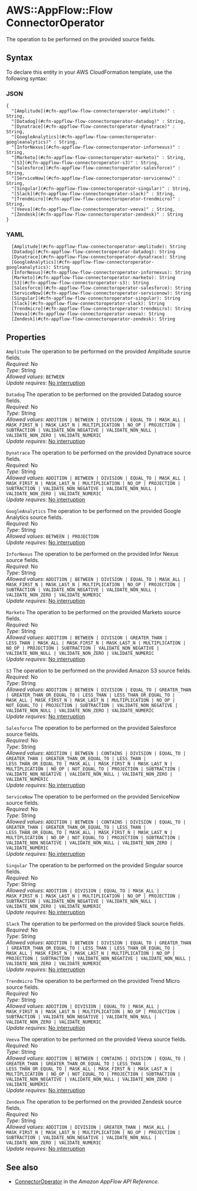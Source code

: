 # AWS::AppFlow::Flow ConnectorOperator<a name="aws-properties-appflow-flow-connectoroperator"></a>

 The operation to be performed on the provided source fields\. 

## Syntax<a name="aws-properties-appflow-flow-connectoroperator-syntax"></a>

To declare this entity in your AWS CloudFormation template, use the following syntax:

### JSON<a name="aws-properties-appflow-flow-connectoroperator-syntax.json"></a>

```
{
  "[Amplitude](#cfn-appflow-flow-connectoroperator-amplitude)" : String,
  "[Datadog](#cfn-appflow-flow-connectoroperator-datadog)" : String,
  "[Dynatrace](#cfn-appflow-flow-connectoroperator-dynatrace)" : String,
  "[GoogleAnalytics](#cfn-appflow-flow-connectoroperator-googleanalytics)" : String,
  "[InforNexus](#cfn-appflow-flow-connectoroperator-infornexus)" : String,
  "[Marketo](#cfn-appflow-flow-connectoroperator-marketo)" : String,
  "[S3](#cfn-appflow-flow-connectoroperator-s3)" : String,
  "[Salesforce](#cfn-appflow-flow-connectoroperator-salesforce)" : String,
  "[ServiceNow](#cfn-appflow-flow-connectoroperator-servicenow)" : String,
  "[Singular](#cfn-appflow-flow-connectoroperator-singular)" : String,
  "[Slack](#cfn-appflow-flow-connectoroperator-slack)" : String,
  "[Trendmicro](#cfn-appflow-flow-connectoroperator-trendmicro)" : String,
  "[Veeva](#cfn-appflow-flow-connectoroperator-veeva)" : String,
  "[Zendesk](#cfn-appflow-flow-connectoroperator-zendesk)" : String
}
```

### YAML<a name="aws-properties-appflow-flow-connectoroperator-syntax.yaml"></a>

```
  [Amplitude](#cfn-appflow-flow-connectoroperator-amplitude): String
  [Datadog](#cfn-appflow-flow-connectoroperator-datadog): String
  [Dynatrace](#cfn-appflow-flow-connectoroperator-dynatrace): String
  [GoogleAnalytics](#cfn-appflow-flow-connectoroperator-googleanalytics): String
  [InforNexus](#cfn-appflow-flow-connectoroperator-infornexus): String
  [Marketo](#cfn-appflow-flow-connectoroperator-marketo): String
  [S3](#cfn-appflow-flow-connectoroperator-s3): String
  [Salesforce](#cfn-appflow-flow-connectoroperator-salesforce): String
  [ServiceNow](#cfn-appflow-flow-connectoroperator-servicenow): String
  [Singular](#cfn-appflow-flow-connectoroperator-singular): String
  [Slack](#cfn-appflow-flow-connectoroperator-slack): String
  [Trendmicro](#cfn-appflow-flow-connectoroperator-trendmicro): String
  [Veeva](#cfn-appflow-flow-connectoroperator-veeva): String
  [Zendesk](#cfn-appflow-flow-connectoroperator-zendesk): String
```

## Properties<a name="aws-properties-appflow-flow-connectoroperator-properties"></a>

`Amplitude`  <a name="cfn-appflow-flow-connectoroperator-amplitude"></a>
 The operation to be performed on the provided Amplitude source fields\.   
*Required*: No  
*Type*: String  
*Allowed values*: `BETWEEN`  
*Update requires*: [No interruption](https://docs.aws.amazon.com/AWSCloudFormation/latest/UserGuide/using-cfn-updating-stacks-update-behaviors.html#update-no-interrupt)

`Datadog`  <a name="cfn-appflow-flow-connectoroperator-datadog"></a>
 The operation to be performed on the provided Datadog source fields\.   
*Required*: No  
*Type*: String  
*Allowed values*: `ADDITION | BETWEEN | DIVISION | EQUAL_TO | MASK_ALL | MASK_FIRST_N | MASK_LAST_N | MULTIPLICATION | NO_OP | PROJECTION | SUBTRACTION | VALIDATE_NON_NEGATIVE | VALIDATE_NON_NULL | VALIDATE_NON_ZERO | VALIDATE_NUMERIC`  
*Update requires*: [No interruption](https://docs.aws.amazon.com/AWSCloudFormation/latest/UserGuide/using-cfn-updating-stacks-update-behaviors.html#update-no-interrupt)

`Dynatrace`  <a name="cfn-appflow-flow-connectoroperator-dynatrace"></a>
 The operation to be performed on the provided Dynatrace source fields\.   
*Required*: No  
*Type*: String  
*Allowed values*: `ADDITION | BETWEEN | DIVISION | EQUAL_TO | MASK_ALL | MASK_FIRST_N | MASK_LAST_N | MULTIPLICATION | NO_OP | PROJECTION | SUBTRACTION | VALIDATE_NON_NEGATIVE | VALIDATE_NON_NULL | VALIDATE_NON_ZERO | VALIDATE_NUMERIC`  
*Update requires*: [No interruption](https://docs.aws.amazon.com/AWSCloudFormation/latest/UserGuide/using-cfn-updating-stacks-update-behaviors.html#update-no-interrupt)

`GoogleAnalytics`  <a name="cfn-appflow-flow-connectoroperator-googleanalytics"></a>
 The operation to be performed on the provided Google Analytics source fields\.   
*Required*: No  
*Type*: String  
*Allowed values*: `BETWEEN | PROJECTION`  
*Update requires*: [No interruption](https://docs.aws.amazon.com/AWSCloudFormation/latest/UserGuide/using-cfn-updating-stacks-update-behaviors.html#update-no-interrupt)

`InforNexus`  <a name="cfn-appflow-flow-connectoroperator-infornexus"></a>
 The operation to be performed on the provided Infor Nexus source fields\.   
*Required*: No  
*Type*: String  
*Allowed values*: `ADDITION | BETWEEN | DIVISION | EQUAL_TO | MASK_ALL | MASK_FIRST_N | MASK_LAST_N | MULTIPLICATION | NO_OP | PROJECTION | SUBTRACTION | VALIDATE_NON_NEGATIVE | VALIDATE_NON_NULL | VALIDATE_NON_ZERO | VALIDATE_NUMERIC`  
*Update requires*: [No interruption](https://docs.aws.amazon.com/AWSCloudFormation/latest/UserGuide/using-cfn-updating-stacks-update-behaviors.html#update-no-interrupt)

`Marketo`  <a name="cfn-appflow-flow-connectoroperator-marketo"></a>
 The operation to be performed on the provided Marketo source fields\.   
*Required*: No  
*Type*: String  
*Allowed values*: `ADDITION | BETWEEN | DIVISION | GREATER_THAN | LESS_THAN | MASK_ALL | MASK_FIRST_N | MASK_LAST_N | MULTIPLICATION | NO_OP | PROJECTION | SUBTRACTION | VALIDATE_NON_NEGATIVE | VALIDATE_NON_NULL | VALIDATE_NON_ZERO | VALIDATE_NUMERIC`  
*Update requires*: [No interruption](https://docs.aws.amazon.com/AWSCloudFormation/latest/UserGuide/using-cfn-updating-stacks-update-behaviors.html#update-no-interrupt)

`S3`  <a name="cfn-appflow-flow-connectoroperator-s3"></a>
 The operation to be performed on the provided Amazon S3 source fields\.   
*Required*: No  
*Type*: String  
*Allowed values*: `ADDITION | BETWEEN | DIVISION | EQUAL_TO | GREATER_THAN | GREATER_THAN_OR_EQUAL_TO | LESS_THAN | LESS_THAN_OR_EQUAL_TO | MASK_ALL | MASK_FIRST_N | MASK_LAST_N | MULTIPLICATION | NO_OP | NOT_EQUAL_TO | PROJECTION | SUBTRACTION | VALIDATE_NON_NEGATIVE | VALIDATE_NON_NULL | VALIDATE_NON_ZERO | VALIDATE_NUMERIC`  
*Update requires*: [No interruption](https://docs.aws.amazon.com/AWSCloudFormation/latest/UserGuide/using-cfn-updating-stacks-update-behaviors.html#update-no-interrupt)

`Salesforce`  <a name="cfn-appflow-flow-connectoroperator-salesforce"></a>
 The operation to be performed on the provided Salesforce source fields\.   
*Required*: No  
*Type*: String  
*Allowed values*: `ADDITION | BETWEEN | CONTAINS | DIVISION | EQUAL_TO | GREATER_THAN | GREATER_THAN_OR_EQUAL_TO | LESS_THAN | LESS_THAN_OR_EQUAL_TO | MASK_ALL | MASK_FIRST_N | MASK_LAST_N | MULTIPLICATION | NO_OP | NOT_EQUAL_TO | PROJECTION | SUBTRACTION | VALIDATE_NON_NEGATIVE | VALIDATE_NON_NULL | VALIDATE_NON_ZERO | VALIDATE_NUMERIC`  
*Update requires*: [No interruption](https://docs.aws.amazon.com/AWSCloudFormation/latest/UserGuide/using-cfn-updating-stacks-update-behaviors.html#update-no-interrupt)

`ServiceNow`  <a name="cfn-appflow-flow-connectoroperator-servicenow"></a>
 The operation to be performed on the provided ServiceNow source fields\.   
*Required*: No  
*Type*: String  
*Allowed values*: `ADDITION | BETWEEN | CONTAINS | DIVISION | EQUAL_TO | GREATER_THAN | GREATER_THAN_OR_EQUAL_TO | LESS_THAN | LESS_THAN_OR_EQUAL_TO | MASK_ALL | MASK_FIRST_N | MASK_LAST_N | MULTIPLICATION | NO_OP | NOT_EQUAL_TO | PROJECTION | SUBTRACTION | VALIDATE_NON_NEGATIVE | VALIDATE_NON_NULL | VALIDATE_NON_ZERO | VALIDATE_NUMERIC`  
*Update requires*: [No interruption](https://docs.aws.amazon.com/AWSCloudFormation/latest/UserGuide/using-cfn-updating-stacks-update-behaviors.html#update-no-interrupt)

`Singular`  <a name="cfn-appflow-flow-connectoroperator-singular"></a>
 The operation to be performed on the provided Singular source fields\.   
*Required*: No  
*Type*: String  
*Allowed values*: `ADDITION | DIVISION | EQUAL_TO | MASK_ALL | MASK_FIRST_N | MASK_LAST_N | MULTIPLICATION | NO_OP | PROJECTION | SUBTRACTION | VALIDATE_NON_NEGATIVE | VALIDATE_NON_NULL | VALIDATE_NON_ZERO | VALIDATE_NUMERIC`  
*Update requires*: [No interruption](https://docs.aws.amazon.com/AWSCloudFormation/latest/UserGuide/using-cfn-updating-stacks-update-behaviors.html#update-no-interrupt)

`Slack`  <a name="cfn-appflow-flow-connectoroperator-slack"></a>
 The operation to be performed on the provided Slack source fields\.   
*Required*: No  
*Type*: String  
*Allowed values*: `ADDITION | BETWEEN | DIVISION | EQUAL_TO | GREATER_THAN | GREATER_THAN_OR_EQUAL_TO | LESS_THAN | LESS_THAN_OR_EQUAL_TO | MASK_ALL | MASK_FIRST_N | MASK_LAST_N | MULTIPLICATION | NO_OP | PROJECTION | SUBTRACTION | VALIDATE_NON_NEGATIVE | VALIDATE_NON_NULL | VALIDATE_NON_ZERO | VALIDATE_NUMERIC`  
*Update requires*: [No interruption](https://docs.aws.amazon.com/AWSCloudFormation/latest/UserGuide/using-cfn-updating-stacks-update-behaviors.html#update-no-interrupt)

`Trendmicro`  <a name="cfn-appflow-flow-connectoroperator-trendmicro"></a>
 The operation to be performed on the provided Trend Micro source fields\.   
*Required*: No  
*Type*: String  
*Allowed values*: `ADDITION | DIVISION | EQUAL_TO | MASK_ALL | MASK_FIRST_N | MASK_LAST_N | MULTIPLICATION | NO_OP | PROJECTION | SUBTRACTION | VALIDATE_NON_NEGATIVE | VALIDATE_NON_NULL | VALIDATE_NON_ZERO | VALIDATE_NUMERIC`  
*Update requires*: [No interruption](https://docs.aws.amazon.com/AWSCloudFormation/latest/UserGuide/using-cfn-updating-stacks-update-behaviors.html#update-no-interrupt)

`Veeva`  <a name="cfn-appflow-flow-connectoroperator-veeva"></a>
 The operation to be performed on the provided Veeva source fields\.   
*Required*: No  
*Type*: String  
*Allowed values*: `ADDITION | BETWEEN | CONTAINS | DIVISION | EQUAL_TO | GREATER_THAN | GREATER_THAN_OR_EQUAL_TO | LESS_THAN | LESS_THAN_OR_EQUAL_TO | MASK_ALL | MASK_FIRST_N | MASK_LAST_N | MULTIPLICATION | NO_OP | NOT_EQUAL_TO | PROJECTION | SUBTRACTION | VALIDATE_NON_NEGATIVE | VALIDATE_NON_NULL | VALIDATE_NON_ZERO | VALIDATE_NUMERIC`  
*Update requires*: [No interruption](https://docs.aws.amazon.com/AWSCloudFormation/latest/UserGuide/using-cfn-updating-stacks-update-behaviors.html#update-no-interrupt)

`Zendesk`  <a name="cfn-appflow-flow-connectoroperator-zendesk"></a>
 The operation to be performed on the provided Zendesk source fields\.   
*Required*: No  
*Type*: String  
*Allowed values*: `ADDITION | DIVISION | GREATER_THAN | MASK_ALL | MASK_FIRST_N | MASK_LAST_N | MULTIPLICATION | NO_OP | PROJECTION | SUBTRACTION | VALIDATE_NON_NEGATIVE | VALIDATE_NON_NULL | VALIDATE_NON_ZERO | VALIDATE_NUMERIC`  
*Update requires*: [No interruption](https://docs.aws.amazon.com/AWSCloudFormation/latest/UserGuide/using-cfn-updating-stacks-update-behaviors.html#update-no-interrupt)

## See also<a name="aws-properties-appflow-flow-connectoroperator--seealso"></a>
+ [ConnectorOperator](https://docs.aws.amazon.com/appflow/1.0/APIReference/API_ConnectorOperator.html) in the *Amazon AppFlow API Reference*\.